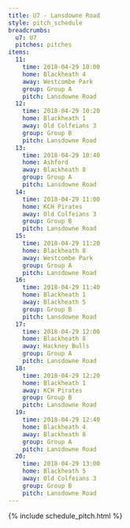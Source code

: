 ```yaml
---
title: U7 - Lansdowne Road
style: pitch_schedule
breadcrumbs:
  u7: U7
  pitches: pitches
items:
  11:
    time: 2018-04-29 10:00
    home: Blackheath 4
    away: Westcombe Park
    group: Group A
    pitch: Lansdowne Road
  12:
    time: 2018-04-29 10:20
    home: Blackheath 1
    away: Old Colfeians 3
    group: Group B
    pitch: Lansdowne Road
  13:
    time: 2018-04-29 10:40
    home: Ashford
    away: Blackheath 8
    group: Group A
    pitch: Lansdowne Road
  14:
    time: 2018-04-29 11:00
    home: KCH Pirates
    away: Old Colfeians 3
    group: Group B
    pitch: Lansdowne Road
  15:
    time: 2018-04-29 11:20
    home: Blackheath 8
    away: Westcombe Park
    group: Group A
    pitch: Lansdowne Road
  16:
    time: 2018-04-29 11:40
    home: Blackheath 1
    away: Blackheath 5
    group: Group B
    pitch: Lansdowne Road
  17:
    time: 2018-04-29 12:00
    home: Blackheath 8
    away: Hackney Bulls
    group: Group A
    pitch: Lansdowne Road
  18:
    time: 2018-04-29 12:20
    home: Blackheath 1
    away: KCH Pirates
    group: Group B
    pitch: Lansdowne Road
  19:
    time: 2018-04-29 12:40
    home: Blackheath 4
    away: Blackheath 8
    group: Group A
    pitch: Lansdowne Road
  20:
    time: 2018-04-29 13:00
    home: Blackheath 5
    away: Old Colfeians 3
    group: Group B
    pitch: Lansdowne Road
---
```


{% include schedule_pitch.html %}
